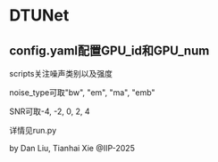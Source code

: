 # DTUNet
## config.yaml配置GPU_id和GPU_num

scripts关注噪声类别以及强度

noise_type可取"bw", "em", "ma", "emb"

SNR可取-4, -2, 0, 2, 4

详情见run.py

by Dan Liu, Tianhai Xie @IIP-2025